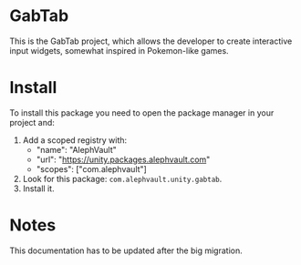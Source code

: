 # GabTab
This is the GabTab project, which allows the developer to create interactive input widgets, somewhat inspired in Pokemon-like games.

# Install
To install this package you need to open the package manager in your project and:

  1. Add a scoped registry with:
     - "name": "AlephVault"
     - "url": "https://unity.packages.alephvault.com"
     - "scopes": ["com.alephvault"]
  2. Look for this package: `com.alephvault.unity.gabtab`.
  3. Install it.

# Notes
This documentation has to be updated after the big migration.